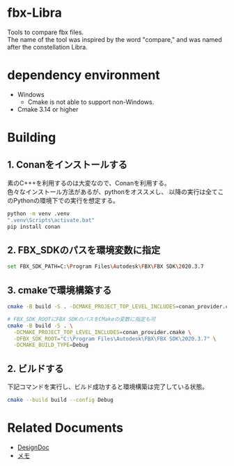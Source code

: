 # fbx-Libra
Tools to compare fbx files.  
The name of the tool was inspired by the word "compare," and was named after the constellation Libra.

# dependency environment
- Windows
  - Cmake is not able to support non-Windows.
- Cmake 3.14 or higher


# Building
## 1. Conanをインストールする
素のC+++を利用するのは大変なので、Conanを利用する。  
色々なインストール方法があるが、pythonをオススメし、 以降の実行は全てこのPythonの環境下での実行を想定する。  
```bash
python -m venv .venv
".venv\Scripts\activate.bat"
pip install conan
```

## 2. FBX_SDKのパスを環境変数に指定
``` bash
set FBX_SDK_PATH=C:\Program Files\Autodesk\FBX\FBX SDK\2020.3.7
```

## 3. cmakeで環境構築する
``` bash
cmake -B build -S . -DCMAKE_PROJECT_TOP_LEVEL_INCLUDES=conan_provider.cmake -DCMAKE_BUILD_TYPE=Debug

# FBX_SDK_ROOTにFBX SDKのパスをCMakeの変数に指定も可
cmake -B build -S . \
  -DCMAKE_PROJECT_TOP_LEVEL_INCLUDES=conan_provider.cmake \
  -DFBX_SDK_ROOT="C:\Program Files\Autodesk\FBX\FBX SDK\2020.3.7" \
  -DCMAKE_BUILD_TYPE=Debug

```
## 2. ビルドする
下記コマンドを実行し、ビルド成功すると環境構築は完了している状態。　　
``` bash
cmake --build build --config Debug
```

# Related Documents
- [DesignDoc](doc/DesignDoc.md)
- [メモ](doc/メモ.md)